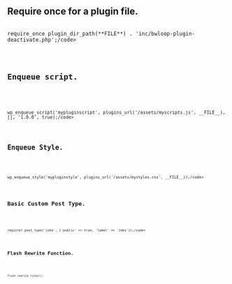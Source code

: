 <h2>Require once for a plugin file.</h2>

<pre><code>
require_once plugin_dir_path(**FILE**) . 'inc/bwloop-plugin-deactivate.php';/code></pre>


<h2>Enqueue script.</h2>

<pre><code>
wp_enqueue_script('mypluginscript', plugins_url('/assets/myscripts.js', __FILE__), [], '1.0.0', true);/code></pre>


<h2>Enqueue Style.</h2>

<pre><code>
wp_enqueue_style('mypluginstyle', plugins_url('/assets/mystyles.css', __FILE__));/code></pre>


<h2>Basic Custom Post Type.</h2>

<pre><code>
register_post_type('jobs', ['public' => true, 'label' => 'Jobs']);/code></pre>


<h2>Flash Rewrite Function.</h2>

<pre><code>
flush_rewrite_rules();</code></pre>


